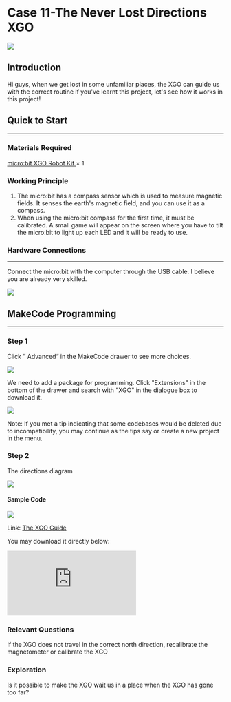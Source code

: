# Case 11-The Never Lost Directions XGO



![](./images/3.png)



## Introduction
Hi guys, when we get lost in some unfamiliar places, the XGO can guide us with the correct routine if you've learnt this project, let's see how it works in this project!



## Quick to Start

---

### Materials Required

[micro:bit XGO Robot Kit ](https://www.elecfreaks.com/micro-bit-xgo-robot-kit.html) × 1

### Working Principle

1. The micro:bit has a compass sensor which is used to measure magnetic fields. It senses the earth's magnetic field, and you can use it as a compass.
2. When using the micro:bit compass for the first time, it must be calibrated. A small game will appear on the screen where you have to tilt the micro:bit to light up each LED and it will be ready to use.

### Hardware Connections

---

Connect the micro:bit with the computer through the USB cable. I believe you are already very skilled.

![](./images/microbit-xgo-robot-kit-22.png)

## MakeCode  Programming

---

### Step 1

Click ” Advanced“ in the MakeCode drawer to see more choices.

![](./images/microbit-xgo-robot-kit-10.png)

We need to add a package for programming. Click "Extensions" in the bottom of the drawer and search with "XGO" in the dialogue box to download it.

![](./images/microbit-xgo-robot-kit-11.png)

Note: If you met a tip indicating that some codebases would be deleted due to incompatibility, you may continue as the tips say or create a new project in the menu.

### Step 2

The directions diagram

![](./images/xgo-11-1.png)

#### Sample Code



![](./images/xgo-11-2.png)

Link: [The XGO Guide](https://makecode.microbit.org/_YYDh669TLXfp)


You may download it directly below:

<div
    style={{
        position: 'relative',
        paddingBottom: '60%',
        overflow: 'hidden',
    }}
>
    <iframe
        src="https://makecode.microbit.org/_V4YJ2i9LkYoi"
        frameborder="0"
        sandbox="allow-popups allow-forms allow-scripts allow-same-origin"
        style={{
            position: 'absolute',
            width: '100%',
            height: '100%',
        }}
    />
</div>

### Projects Display

<iframe width="560" height="315" src="https://www.youtube.com/embed/5N7HXAw3j44" title="YouTube video player" frameborder="0" allow="accelerometer; autoplay; clipboard-write; encrypted-media; gyroscope; picture-in-picture" allowfullscreen></iframe>

### Relevant Questions

If the XGO does not travel in the correct north direction, recalibrate the magnetometer or calibrate the XGO

### Exploration

Is it possible to make the XGO wait us in a place when the XGO has gone too far?
